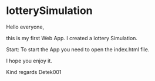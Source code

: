 # lotterySimulation

Hello everyone,

this is my first Web App. I created a lottery Simulation.

Start:
To start the App you need to open the index.html file.

I hope you enjoy it.

Kind regards
Detek001
